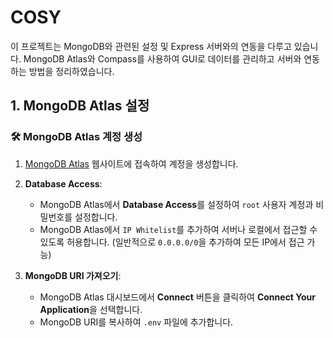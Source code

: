 # COSY

이 프로젝트는 MongoDB와 관련된 설정 및 Express 서버와의 연동을 다루고 있습니다. MongoDB Atlas와 Compass를 사용하여 GUI로 데이터를 관리하고 서버와 연동하는 방법을 정리하였습니다.

## 1. MongoDB Atlas 설정

### 🛠️ **MongoDB Atlas 계정 생성**

1. [MongoDB Atlas](https://www.mongodb.com/cloud/atlas) 웹사이트에 접속하여 계정을 생성합니다.

2. **Database Access**:

   - MongoDB Atlas에서 **Database Access**를 설정하여 `root` 사용자 계정과 비밀번호를 설정합니다.
   - MongoDB Atlas에서 `IP Whitelist`를 추가하여 서버나 로컬에서 접근할 수 있도록 허용합니다. (일반적으로 `0.0.0.0/0`을 추가하여 모든 IP에서 접근 가능)

3. **MongoDB URI 가져오기**:

   - MongoDB Atlas 대시보드에서 **Connect** 버튼을 클릭하여 **Connect Your Application**을 선택합니다.
   - MongoDB URI를 복사하여 `.env` 파일에 추가합니다.

